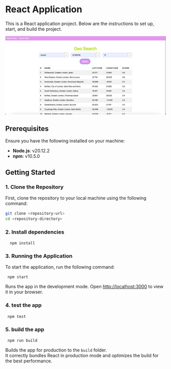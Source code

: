 # React Application

This is a React application project. Below are the instructions to set up, start, and build the project.

![alt text](docs/geo-ui.png)


## Prerequisites

Ensure you have the following installed on your machine:

- **Node.js**: v20.12.2
- **npm**: v10.5.0

## Getting Started

### 1. Clone the Repository

First, clone the repository to your local machine using the following command:

```bash
git clone <repository-url>
cd <repository-directory>
```

### 2. Install dependencies
```
  npm install
  ```

### 3. Running the Application
To start the application, run the following command:
 ```
  npm start
  ```

Runs the app in the development mode.
Open [http://localhost:3000](http://localhost:3000) to view it in your browser.

### 4. test the app
 ```
  npm test
  ```

### 5. build the app
 ```
  npm run build
  ```

Builds the app for production to the `build` folder.\
It correctly bundles React in production mode and optimizes the build for the best performance.

